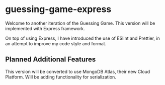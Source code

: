 # guessing-game-express
Welcome to another iteration of the Guessing Game. This version will be implemented with 
Express framework.

On top of using Express, I have introduced the use of ESlint and Prettier, in an attempt
to improve my code style and format.

## Planned Additional Features
This version will be converted to use MongoDB Atlas, their new Cloud Platform.
Will be adding functionality for serialization.

